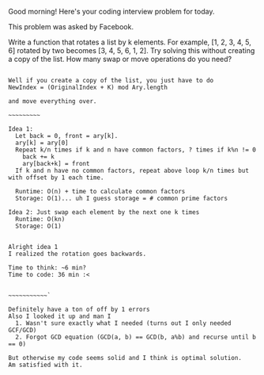 Good morning! Here's your coding interview problem for today.

This problem was asked by Facebook.

Write a function that rotates a list by k elements. For example, [1, 2, 3, 4, 5, 6] rotated by two becomes [3, 4, 5, 6, 1, 2]. Try solving this without creating a copy of the list. How many swap or move operations do you need?

~~~~~~~~~~~~~~~~~~~~~~~~~~~~~~~~~~~~

Well if you create a copy of the list, you just have to do
NewIndex = (OriginalIndex + K) mod Ary.length

and move everything over.

~~~~~~~~~

Idea 1:
  Let back = 0, front = ary[k].
  ary[k] = ary[0]
  Repeat k/n times if k and n have common factors, ? times if k%n != 0
    back += k
    ary[back+k] = front
  If k and n have no common factors, repeat above loop k/n times but with offset by 1 each time.

  Runtime: O(n) + time to calculate common factors
  Storage: O(1)... uh I guess storage = # common prime factors

Idea 2: Just swap each element by the next one k times
  Runtime: O(kn)
  Storage: O(1)


Alright idea 1
I realized the rotation goes backwards.

Time to think: ~6 min?
Time to code: 36 min :<


~~~~~~~~~~~`

Definitely have a ton of off by 1 errors
Also I looked it up and man I
  1. Wasn't sure exactly what I needed (turns out I only needed GCF/GCD)
  2. Forgot GCD equation (GCD(a, b) == GCD(b, a%b) and recurse until b == 0)

But otherwise my code seems solid and I think is optimal solution.
Am satisfied with it.